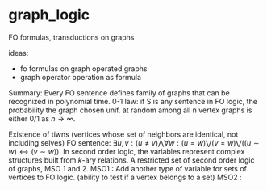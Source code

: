 # graph_logic
FO formulas, transductions on graphs

ideas:
- fo formulas on graph operated graphs
- graph operator operation as formula

Summary: 
Every FO sentence defines family of graphs that can be recognized in polynomial time. 0-1 law: if S is any sentence in FO logic, the probability the graph chosen unif. at random among all n vertex graphs is either 0/1 as $n \rightarrow \infty$. 

Existence of tiwns (vertices whose set of neighbors are identical, not including selves) FO sentence: $\exists u,v : (u \neq v) \bigwedge \forall w: (u=w) \bigvee (v = w) \bigvee ((u \sim w) \leftrightarrow ( v \sim w))$.
In second order logic, the variables represent complex structures built from $k$-ary relations.
A restricted set of second order logic of graphs, MSO 1 and 2. 
MSO1 : Add another type of variable for sets of vertices to FO logic. (ability to test if a vertex belongs to a set)
MSO2 : 
